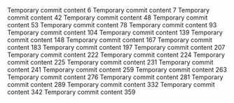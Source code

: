 Temporary commit content 6
Temporary commit content 7
Temporary commit content 42
Temporary commit content 48
Temporary commit content 53
Temporary commit content 78
Temporary commit content 93
Temporary commit content 104
Temporary commit content 139
Temporary commit content 148
Temporary commit content 167
Temporary commit content 183
Temporary commit content 197
Temporary commit content 207
Temporary commit content 222
Temporary commit content 224
Temporary commit content 225
Temporary commit content 231
Temporary commit content 241
Temporary commit content 259
Temporary commit content 263
Temporary commit content 276
Temporary commit content 281
Temporary commit content 289
Temporary commit content 332
Temporary commit content 342
Temporary commit content 359
